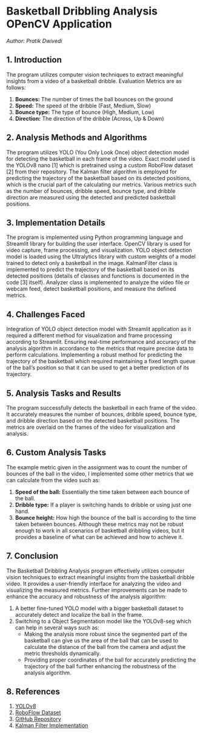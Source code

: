 # Basketball Dribbling Analysis OPenCV Application

*Author: Pratik Dwivedi*

## 1. Introduction
The program utilizes computer vision techniques to extract meaningful insights from a video of a basketball dribble.
Evaluation Metrics are as follows:
1. **Bounces:** The number of times the ball bounces on the ground
2. **Speed:** The speed of the dribble (Fast, Medium, Slow)
3. **Bounce type:** The type of bounce (High, Medium, Low)
4. **Direction:** The direction of the dribble (Across, Up & Down)

## 2. Analysis Methods and Algorithms
The program utilizes YOLO (You Only Look Once) object detection model for detecting the basketball in each frame of the video. Exact model used is the YOLOv8 nano [1] which is pretrained using a custom RoboFlow dataset [2] from their repository. 
The Kalman filter algorithm is employed for predicting the trajectory of the basketball based on its detected positions, which is the crucial part of the calculating our metrics.
Various metrics such as the number of bounces, dribble speed, bounce type, and dribble direction are measured using the detected and predicted basketball positions.

## 3. Implementation Details
The program is implemented using Python programming language and Streamlit library for building the user interface.
OpenCV library is used for video capture, frame processing, and visualization.
YOLO object detection model is loaded using the Ultralytics library with custom weights of a model trained to detect only a basketball in the image.
KalmanFilter class is implemented to predict the trajectory of the basketball based on its detected positions (details of classes and functions is documented in the code [3] itself).
Analyzer class is implemented to analyze the video file or webcam feed, detect basketball positions, and measure the defined metrics.

## 4. Challenges Faced
Integration of YOLO object detection model with Streamlit application as it required a different method for visualization and frame processing according to Streamlit.
Ensuring real-time performance and accuracy of the analysis algorithm in accordance to the metrics that require precise data to perform calculations.
Implementing a robust method for predicting the trajectory of the basketball which required maintaining a fixed length queue of the ball’s position so that it can be used to get a better prediction of its trajectory.

## 5. Analysis Tasks and Results
The program successfully detects the basketball in each frame of the video.
It accurately measures the number of bounces, dribble speed, bounce type, and dribble direction based on the detected basketball positions.
The metrics are overlaid on the frames of the video for visualization and analysis.

## 6. Custom Analysis Tasks
The example metric given in the assignment was to count the number of bounces of the ball in the video, I implemented some other metrics that we can calculate from the video such as:
1. **Speed of the ball:** Essentially the time taken between each bounce of the ball.
2. **Dribble type:** If a player is switching hands to dribble or using just one hand.
3. **Bounce height:** How high the bounce of the ball is according to the time taken between bounces.
Although these metrics may not be robust enough to work in all scenarios of basketball dribbling videos, but it provides a baseline of what can be achieved and how to achieve it.

## 7. Conclusion
The Basketball Dribbling Analysis program effectively utilizes computer vision techniques to extract meaningful insights from the basketball dribble video.
It provides a user-friendly interface for analyzing the video and visualizing the measured metrics.
Further improvements can be made to enhance the accuracy and robustness of the analysis algorithm:
1. A better fine-tuned YOLO model with a bigger basketball dataset to accurately detect and localize the ball in the frame.
2. Switching to a Object Segmentation model like the YOLOv8-seg which can help in several ways such as:
   - Making the analysis more robust since the segmented part of the basketball can give us the area of the ball that can be used to calculate the distance of the ball from the camera and adjust the metric thresholds dynamically.
   - Providing proper coordinates of the ball for accurately predicting the trajectory of the ball further enhancing the robustness of the analysis algorithm.

## 8. References
1. [YOLOv8](https://example.com/yolov8)
2. [RoboFlow Dataset](https://example.com/roboflow-dataset)
3. [GitHub Repository](https://example.com/github-repo)
4. [Kalman Filter Implementation](https://example.com/kalman-filter-implementation)

